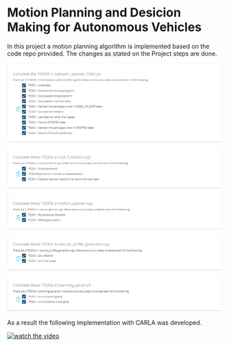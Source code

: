 # Motion Planning and Desicion Making for Autonomous Vehicles

In this project a motion planning algorithm is implemented based on the code repo provided. The changes as stated on the Project steps are done.

![alt text](./img/Projectsteps.png)


As a result the following implementation with CARLA was developed.

[![watch the video](https://img.youtube.com/vi/1kpMCzEK6ao/hqdefault.jpg)](https://youtu.be/1kpMCzEK6ao)




